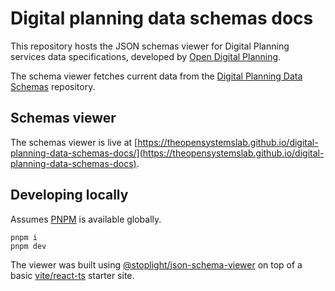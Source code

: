 # Digital planning data schemas docs

This repository hosts the JSON schemas viewer for Digital Planning services data specifications, developed by [Open Digital Planning](https://opendigitalplanning.org/).

The schema viewer fetches current data from the [Digital Planning Data Schemas](https://github.com/theopensystemslab/digital-planning-data-schemas/) repository.

## Schemas viewer

The schemas viewer is live at [https://theopensystemslab.github.io/digital-planning-data-schemas-docs/](https://theopensystemslab.github.io/digital-planning-data-schemas-docs).


## Developing locally

Assumes [PNPM](https://pnpm.io/) is available globally.

```
pnpm i
pnpm dev
```

The viewer was built using [@stoplight/json-schema-viewer](https://github.com/stoplightio/json-schema-viewer) on top of a basic [vite/react-ts](https://vitejs.dev/guide/#scaffolding-your-first-vite-project) starter site.